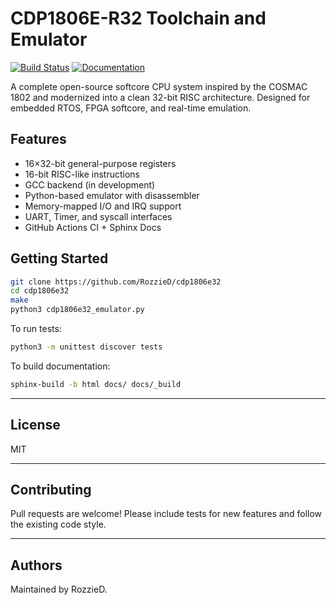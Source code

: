 # CDP1806E-R32 Toolchain and Emulator

[![Build Status](https://github.com/RozzieD/cdp1806e32/actions/workflows/test.yml/badge.svg)](https://github.com/RozzieD/cdp1806e32/actions)
[![Documentation](https://img.shields.io/badge/docs-latest-blue)](https://RozzieD.github.io/cdp1806e32/)

A complete open-source softcore CPU system inspired by the COSMAC 1802 and modernized into a clean 32-bit RISC architecture. Designed for embedded RTOS, FPGA softcore, and real-time emulation.

## Features
- 16×32-bit general-purpose registers
- 16-bit RISC-like instructions
- GCC backend (in development)
- Python-based emulator with disassembler
- Memory-mapped I/O and IRQ support
- UART, Timer, and syscall interfaces
- GitHub Actions CI + Sphinx Docs

## Getting Started

```bash
git clone https://github.com/RozzieD/cdp1806e32
cd cdp1806e32
make
python3 cdp1806e32_emulator.py
```

To run tests:
```bash
python3 -m unittest discover tests
```

To build documentation:
```bash
sphinx-build -b html docs/ docs/_build
```

---

## License
MIT

---

## Contributing
Pull requests are welcome! Please include tests for new features and follow the existing code style.

---

## Authors
Maintained by RozzieD.
